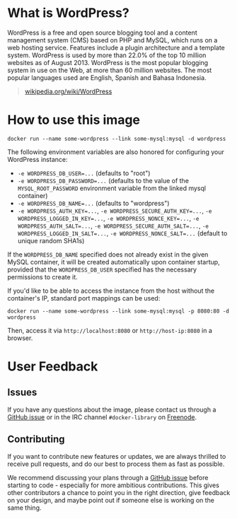 # What is WordPress?
WordPress is a free and open source blogging tool and a content management system (CMS) based on PHP and MySQL, which runs on a web hosting service. Features include a plugin architecture and a template system. WordPress is used by more than 22.0% of the top 10 million websites as of August 2013. WordPress is the most popular blogging system in use on the Web, at more than 60 million websites. The most popular languages used are English, Spanish and Bahasa Indonesia.

> [wikipedia.org/wiki/WordPress](https://en.wikipedia.org/wiki/WordPress)

# How to use this image

    docker run --name some-wordpress --link some-mysql:mysql -d wordpress

The following environment variables are also honored for configuring your WordPress instance:

 - `-e WORDPRESS_DB_USER=...` (defaults to "root")
 - `-e WORDPRESS_DB_PASSWORD=...` (defaults to the value of the `MYSQL_ROOT_PASSWORD` environment variable from the linked mysql container)
 - `-e WORDPRESS_DB_NAME=...` (defaults to "wordpress")
 - `-e WORDPRESS_AUTH_KEY=...`, `-e WORDPRESS_SECURE_AUTH_KEY=...`, `-e WORDPRESS_LOGGED_IN_KEY=...`, `-e WORDPRESS_NONCE_KEY=...`, `-e WORDPRESS_AUTH_SALT=...`, `-e WORDPRESS_SECURE_AUTH_SALT=...`, `-e WORDPRESS_LOGGED_IN_SALT=...`, `-e WORDPRESS_NONCE_SALT=...` (default to unique random SHA1s)

If the `WORDPRESS_DB_NAME` specified does not already exist in the given MySQL container,  it will be created automatically upon container startup, provided that the `WORDPRESS_DB_USER` specified has the necessary permissions to create it.

If you'd like to be able to access the instance from the host without the container's IP, standard port mappings can be used:

    docker run --name some-wordpress --link some-mysql:mysql -p 8080:80 -d wordpress

Then, access it via `http://localhost:8080` or `http://host-ip:8080` in a browser.

# User Feedback

## Issues

If you have any questions about the image, please contact us through a [GitHub issue](https://github.com/docker-library/wordpress/issues) or in the IRC channel `#docker-library` on [Freenode](https://freenode.net).

## Contributing

If you want to contribute new features or updates, we are always thrilled to receive pull requests, and do our best to process them as fast as possible.

We recommend discussing your plans through a [GitHub issue](https://github.com/docker-library/wordpress/issues) before starting to code - especially for more ambitious contributions. This gives other contributors a chance to point you in the right direction, give feedback on your design, and maybe point out if someone else is working on the same thing.
